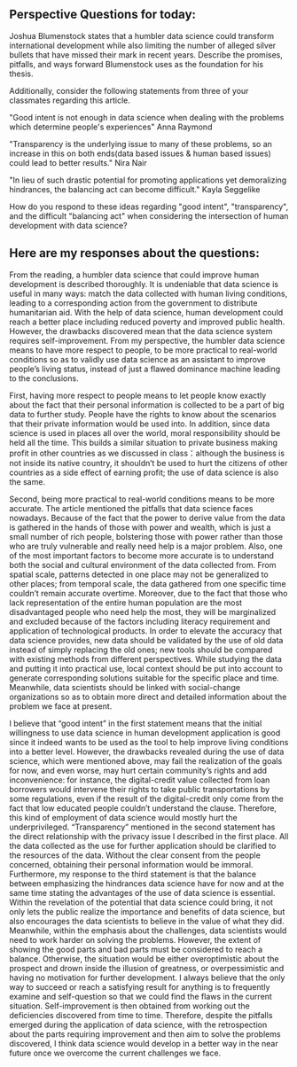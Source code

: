 ## Perspective Questions for today: 

Joshua Blumenstock states that a humbler data science could transform international development while also limiting the number of alleged silver bullets that have missed their mark in recent years. Describe the promises, pitfalls, and ways forward Blumenstock uses as the foundation for his thesis.

Additionally, consider the following statements from three of your classmates regarding this article. 

"Good intent is not enough in data science when dealing with the problems which determine people's experiences" Anna Raymond

"Transparency is the underlying issue to many of these problems, so an increase in this on both ends(data based issues & human based issues) could lead to better results." Nira Nair

"In lieu of such drastic potential for promoting applications yet demoralizing hindrances, the balancing act can become difficult." Kayla Seggelike

How do you respond to these ideas regarding "good intent", "transparency", and the difficult "balancing act" when considering the intersection of human development with data science?



## Here are my responses about the questions: 


From the reading, a humbler data science that could improve human development is described thoroughly. It is undeniable that data science is useful in many ways: match the data collected with human living conditions, leading to a corresponding action from the government to distribute humanitarian aid. With the help of data science, human development could reach a better place including reduced poverty and improved public health. However, the drawbacks discovered mean that the data science system requires self-improvement. From my perspective, the humbler data science means to have more respect to people, to be more practical to real-world conditions so as to validly use data science as an assistant to improve people’s living status, instead of just a flawed dominance machine leading to the conclusions.

First, having more respect to people means to let people know exactly about the fact that their personal information is collected to be a part of big data to further study. People have the rights to know about the scenarios that their private information would be used into. In addition, since data science is used in places all over the world, moral responsibility should be held all the time. This builds a similar situation to private business making profit in other countries as we discussed in class：although the business is not inside its native country, it shouldn’t be used to hurt the citizens of other countries as a side effect of earning profit; the use of data science is also the same.

Second, being more practical to real-world conditions means to be more accurate. The article mentioned the pitfalls that data science faces nowadays. Because of the fact that the power to derive value from the data is gathered in the hands of those with power and wealth, which is just a small number of rich people, bolstering those with power rather than those who are truly vulnerable and really need help is a major problem. Also, one of the most important factors to become more accurate is to understand both the social and cultural environment of the data collected from. From spatial scale, patterns detected in one place may not be generalized to other places; from temporal scale, the data gathered from one specific time couldn’t remain accurate overtime. Moreover, due to the fact that those who lack representation of the entire human population are the most disadvantaged people who need help the most, they will be marginalized and excluded because of the factors including literacy requirement and application of technological products. In order to elevate the accuracy that data science provides, new data should be validated by the use of old data instead of simply replacing the old ones; new tools should be compared with existing methods from different perspectives. While studying the data and putting it into practical use, local context should be put into account to generate corresponding solutions suitable for the specific place and time. Meanwhile, data scientists should be linked with social-change organizations so as to obtain more direct and detailed information about the problem we face at present.

I believe that “good intent” in the first statement means that the initial willingness to use data science in human development application is good since it indeed wants to be used as the tool to help improve living conditions into a better level. However, the drawbacks revealed during the use of data science, which were mentioned above, may fail the realization of the goals for now, and even worse, may hurt certain community’s rights and add inconvenience: for instance, the digital-credit value collected from loan borrowers would intervene their rights to take public transportations by some regulations, even if the result of the digital-credit only come from the fact that low educated people couldn’t understand the clause. Therefore, this kind of employment of data science would mostly hurt the underprivileged. “Transparency” mentioned in the second statement has the direct relationship with the privacy issue I described in the first place. All the data collected as the use for further application should be clarified to the resources of the data. Without the clear consent from the people concerned, obtaining their personal information would be immoral. Furthermore, my response to the third statement is that the balance between emphasizing the hindrances data science have for now and at the same time stating the advantages of the use of data science is essential. Within the revelation of the potential that data science could bring, it not only lets the public realize the importance and benefits of data science, but also encourages the data scientists to believe in the value of what they did. Meanwhile, within the emphasis about the challenges, data scientists would need to work harder on solving the problems. However, the extent of showing the good parts and bad parts must be considered to reach a balance. Otherwise, the situation would be either overoptimistic about the prospect and drown inside the illusion of greatness, or overpessimistic and having no motivation for further development. I always believe that the only way to succeed or reach a satisfying result for anything is to frequently examine and self-question so that we could find the flaws in the current situation. Self-improvement is then obtained from working out the deficiencies discovered from time to time. Therefore, despite the pitfalls emerged during the application of data science, with the retrospection about the parts requiring improvement and then aim to solve the problems discovered, I think data science would develop in a better way in the near future once we overcome the current challenges we face.
